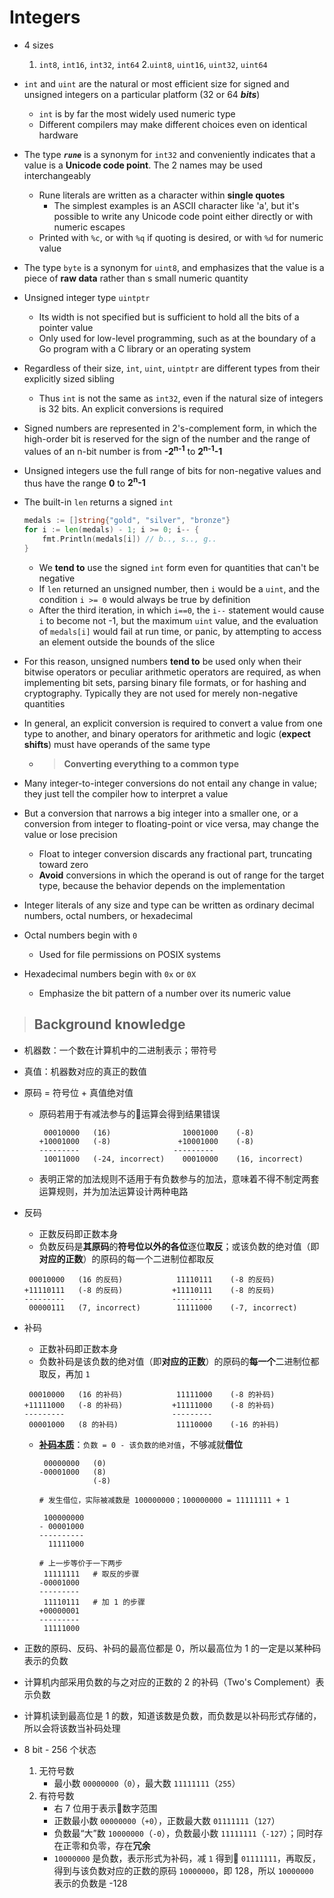 # Integers
- 4 sizes
   1. `int8`, `int16`, `int32`, `int64`
   2.`uint8`, `uint16`, `uint32`, `uint64`
- `int` and `uint` are the natural or most efficient size for signed and unsigned integers on a particular platform (32 or 64 ***bits***)
    - `int` is by far the most widely used numeric type
    - Different compilers may make different choices even on identical hardware
- The type ***`rune`*** is a synonym for `int32` and conveniently indicates that a value is a **Unicode code point**. The 2 names may be used interchangeably
    - Rune literals are written as a character within **single quotes**
        - The simplest examples is an ASCII character like 'a', but it's possible to write any Unicode code point either directly or with numeric escapes
    - Printed with `%c`, or with `%q` if quoting is desired, or with `%d` for numeric value
- The type `byte` is a synonym for `uint8`, and emphasizes that the value is a piece of **raw data** rather than s small numeric quantity
- Unsigned integer type `uintptr`
    - Its width is not specified but is sufficient to hold all the bits of a pointer value
    - Only used for low-level programming, such as at the boundary of a Go program with a C library or an operating system
- Regardless of their size, `int`, `uint`, `uintptr` are different types from their explicitly sized sibling
    - Thus `int` is not the same as `int32`, even if the natural size of integers is 32 bits. An explicit conversions is required
- Signed numbers are represented in 2's-complement form, in which the high-order bit is reserved for the sign of the number and the range of values of an n-bit number is from **-2<sup>n-1</sup>** to **2<sup>n-1</sup>-1**
- Unsigned integers use the full range of bits for non-negative values and thus have the range **0** to **2<sup>n</sup>-1**
- The built-in `len` returns a signed `int`

    ```go
    medals := []string{"gold", "silver", "bronze"}
    for i := len(medals) - 1; i >= 0; i-- {
        fmt.Println(medals[i]) // b.., s.., g..
    }
    ```

    - We **tend to** use the signed `int` form even for quantities that can't be negative
    - If `len` returned an unsigned number, then `i` would be a `uint`, and the condition `i >= 0` would always be true by definition
    - After the third iteration, in which `i==0`, the `i--` statement would cause `i` to become not -1, but the maximum `uint` value, and the evaluation of `medals[i]` would fail at run time, or panic, by attempting to access an element outside the bounds of the slice
- For this reason, unsigned numbers **tend to** be used only when their bitwise operators or peculiar arithmetic operators are required, as when implementing bit sets, parsing binary file formats, or for hashing and cryptography. Typically they are not used for merely non-negative quantities
- In general, an explicit conversion is required to convert a value from one type to another, and binary operators for arithmetic and logic (**expect shifts**) must have operands of the same type
    - > **Converting everything to a common type**
- Many integer-to-integer conversions do not entail any change in value; they just tell the compiler how to interpret a value
- But a conversion that narrows a big integer into a smaller one, or a conversion from integer to floating-point or vice versa, may change the value or lose precision
    - Float to integer conversion discards any fractional part, truncating toward zero
    - **Avoid** conversions in which the operand is out of range for the target type, because the behavior depends on the implementation
- Integer literals of any size and type can be written as ordinary decimal numbers, octal numbers, or hexadecimal
- Octal numbers begin with `0`
    - Used for file permissions on POSIX systems
- Hexadecimal numbers begin with `0x` or `0X`
    - Emphasize the bit pattern of a number over its numeric value
> ## Background knowledge
- 机器数：一个数在计算机中的二进制表示；带符号
- 真值：机器数对应的真正的数值
- 原码 = 符号位 + 真值绝对值
    - 原码若用于有减法参与的运算会得到结果错误

        ```
         00010000   (16)                10001000    (-8)
        +10001000   (-8)               +10001000    (-8)
        ---------                     ---------
         10011000   (-24, incorrect)    00010000    (16, incorrect)
        ```

    - 表明正常的加法规则不适用于有负数参与的加法，意味着不得不制定两套运算规则，并为加法运算设计两种电路
- 反码
    - 正数反码即正数本身
    - 负数反码是**其原码**的**符号位以外的各位**逐位**取反**；或该负数的绝对值（即**对应的正数**）的原码的每一个二进制位都取反

    ```
     00010000   (16 的反码)            11110111    (-8 的反码)
    +11110111   (-8 的反码)           +11110111    (-8 的反码)
    ---------                        ---------
     00000111   (7, incorrect)        11111000    (-7, incorrect)  
    ```

- 补码
    - 正数补码即正数本身
    - 负数补码是该负数的绝对值（即**对应的正数**）的原码的**每一个**二进制位都取反，再加 `1`

    ```
     00010000   (16 的补码)            11111000    (-8 的补码)
    +11111000   (-8 的补码)           +11111000    (-8 的补码)
    ---------                        ---------
     00001000   (8 的补码)             11110000    (-16 的补码)  
    ```

    - **[补码本质](http://www.ruanyifeng.com/blog/2009/08/twos_complement.html)**：`负数 = 0 - 该负数的绝对值`，不够减就**借位**

        ```
         00000000   (0)            
        -00001000   (8)           
                    (-8)

        # 发生借位，实际被减数是 100000000；100000000 = 11111111 + 1
        
         100000000
        - 00001000
        ----------
          11111000

        # 上一步等价于一下两步
         11111111   # 取反的步骤
        -00001000
        ---------
         11110111   # 加 1 的步骤
        +00000001
        ---------
         11111000
        ```

- 正数的原码、反码、补码的最高位都是 0，所以最高位为 1 的一定是以某种码表示的负数
- 计算机内部采用负数的与之对应的正数的 2 的补码（Two's Complement）表示负数
- 计算机读到最高位是 1 的数，知道该数是负数，而负数是以补码形式存储的，所以会将该数当补码处理
- 8 bit - 256 个状态
    1. 无符号数
        - 最小数 `00000000`（`0`），最大数 `11111111`（`255`）
    2. 有符号数
        - 右 7 位用于表示数字范围
        - 正数最小数 `00000000`（`+0`），正数最大数 `01111111`（`127`）
        - 负数最“大”数 `10000000`（`-0`），负数最小数 `11111111`（`-127`）；同时存在正零和负零，存在**冗余**
        - `10000000` 是负数，表示形式为补码，减 `1` 得到 `01111111`，再取反，得到与该负数对应的正数的原码 `10000000`，即 128，所以 `10000000` 表示的负数是 -128